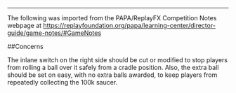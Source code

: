 ***
The following was imported from the PAPA/ReplayFX Competition Notes webpage at https://replayfoundation.org/papa/learning-center/director-guide/game-notes/#GameNotes

##Concerns
            
The inlane switch on the right side should be cut or modified to stop players from rolling a ball over it safely from a cradle position. Also, the extra ball should be set on easy, with no extra balls awarded, to keep players from repeatedly collecting the 100k saucer.